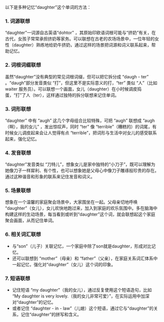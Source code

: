 以下是多种记忆“daughter”这个单词的方法：

### 1. 词源联想
“daughter”一词源自古英语“dohtor” ，其原始印欧语词根可能与“挤奶”有关，在古代，女孩子常常承担挤奶等家务。可以联想在古老的农场场景中，一位年轻的女性（daughter）熟练地给奶牛挤奶，通过这样的场景把词源和词义联系起来，帮助记忆。

### 2. 词根词缀联想
虽然“daughter”没有典型的常见词根词缀，但可以把它拆分成 “daugh - ter” 。“daugh”部分发音类似 “打”，但这里不是实际意义的打，“ter” 类似 “人”（比如waiter 服务员）。可以联想一个画面，女儿（daughter）在小时候调皮捣蛋，“打”了人（ter），这样通过独特的拆分联想来记住单词。

### 3. 词形联想
“daughter” 中有 “augh” 这几个字母组合比较特殊，可把 “augh” 联想成 “augh（啊），我的女儿” ，发出惊叹声，同时 “ter” 像 “terrible”（糟糕的）的词尾，有时候女儿调皮起来会让人觉得有点 “terrible”，把词形与生活中对女儿的感受联系起来，强化记忆。

### 4. 发音联想
“daughter”发音类似 “刀特儿”，想象女儿是家中独特的“小刀子”，既可以理解为她像刀子一样犀利、有个性，也可以想象她是父母心中像刀子雕琢般珍贵的存在。通过这种谐音和形象的联系来记住发音和词义。

### 5. 场景联想
想象在一个温馨的家庭聚会场景中，大家围坐在一起。父母亲切地呼唤 “daughter”（女儿），女儿欢快地跑过来，加入到家庭的欢乐氛围中。多在脑海中构建这样的生动场景，每当看到或听到“daughter”这个词，就会联想起这个家庭聚会画面，从而记住单词。

### 6. 相关词汇联想
 - 与“son”（儿子）关联记忆，一个家庭中除了son就是daughter，形成对比记忆。 
 - 还可以联想到 “mother”（母亲）和 “father”（父亲），在家庭关系词汇体系中一起记忆，强化对“daughter”（女儿）这个词的印象。

### 7. 短语联想
 - 记住短语 “my daughter”（我的女儿），通过反复使用这个短语造句，比如 “My daughter is very lovely.（我的女儿非常可爱）”，在实际运用中加深对“daughter”的记忆。 
 - 或者记住 “daughter - in - law”（儿媳）这个短语，通过它与“daughter”的关系，记住“daughter”的拼写和含义。 